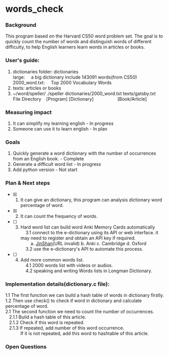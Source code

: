 # words_check
### Background
This program based on the Harvard CS50 word problem set. The goal is to quickly count the number of words and 
distinguish words of different difficulty, to help English learners learn words in articles or books.

### User's guide:
1. dictionaries folder: dictionaries\
   large:&nbsp;&nbsp;&nbsp;&nbsp; a big dictionary include 143091 words(from CS50)\
   2000_word.txt:&nbsp;&nbsp;&nbsp;&nbsp; Top 2000 Vocabulary Words
3. texts: articles or books
4. ~/word/speller/ ./speller dictionaries/2000_word.txt texts/gatsby.txt \
   File Directory &nbsp;&nbsp;&nbsp;[Program] [Dictionary] &nbsp;&nbsp;&nbsp;&nbsp;&nbsp;&nbsp;&nbsp;&nbsp;&nbsp;&nbsp;&nbsp;&nbsp;&nbsp;&nbsp;&nbsp;&nbsp;&nbsp;&nbsp;[Book/Article]

### Measuring impact
1. It can simplify my learning english - In progress
2. Someone can use it to learn english - In plan

### Goals
1. Quickly generate a word dictionary with the number of occurrences from an English book. - Complete
2. Generate a difficult word list - In progress
3. Add python version - Not start

### Plan & Next steps
- [x] 1. It can give an dictionary, this program can analysis dictionary word percentage of word. 
- [x] 2. It can count the frequency of words.
- [ ] 3. Hard word list can build word Anki Memory Cards automatically\
&nbsp;&nbsp;&nbsp;&nbsp;3.1 connect to the e-dictionary using its API or web interface. it may need to register and obtain an API key if required.\
&nbsp;&nbsp;&nbsp;&nbsp;&nbsp;&nbsp;&nbsp;&nbsp;a. <u>JinShan</u>(URL invalid) b. Anki c. Cambridge d. Oxford \
&nbsp;&nbsp;&nbsp;&nbsp;3.2 use the e-dictionary's API to automate this process.
- [ ] 4. Add more common words list. \
&nbsp;&nbsp;&nbsp;&nbsp;4.1 2000 words list with videos or audios. \
&nbsp;&nbsp;&nbsp;&nbsp;4.2 speaking and writing Words lists in Longman Dictionary. 


### Implementation details(dictionary.c file):
1.1 The first function we can build a hash table of words in dictionary firstly.\
1.2 Then use check() to check if word in dictionary and calculate percentage of word.\
2.1 The second function we need to count the number of occurrences.\
&nbsp;&nbsp;&nbsp;2.1.1 Build a hash table of this article.\
&nbsp;&nbsp;&nbsp;2.1.2 Check if this word is repeated.\
&nbsp;&nbsp;&nbsp;2.1.3 If repeated, add number of this word occurrence.\
&nbsp;&nbsp;&nbsp;&nbsp;&nbsp;&nbsp;&nbsp;&nbsp;&nbsp;&nbsp;&nbsp;&nbsp;If it is not repeated, add this word to hashtable of this article.

### Open Questions
